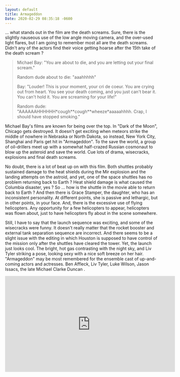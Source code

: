 ```yaml
---
layout: default
title: Armageddon
Date: 2020-02-29 08:35:18 -0600
---
```

... what stands out in the film are the death screams. Sure, there is the slightly nauseous use of the low angle moving camera, and the over-used light flares, but I am going to remember most all are the death screams. Didn't any of the actors find their voice getting hoarse after the 15th take of the death scream ?

> <p>Michael Bay: "You are about to die, and you are letting out your final scream."</p>
> <p>Random dude about to die: "aaahhhhh"</p>
> <p>Bay: "Louder! This is your moment, your cri de coeur. You are crying out from heart. You see your death coming, and you just can't bear it. You can't hold it. You are screaming for your life!"</p>
> <p>Random dude: "AAAAAAHHHHHH*cough**cough**wheeze*aaaaahhhh. Crap, I should have stopped smoking."</p>

Michael Bay's films are known for being over the top. In "Dark of the Moon", Chicago gets destroyed. It doesn't get exciting when meteors strike the middle of nowhere in Nebraska or North Dakota, so instead, New York City, Shanghai and Paris get hit in "Armageddon". To the save the world, a group of oil-drillers meet up with a somewhat half-crazed Russian cosmonaut to blow up the asteroid and save the world. Cue lots of drama, wisecracks, explosions and final death screams.

No doubt, there is a lot of beat up on with this film. Both shuttles probably sustained damage to the heat shields during the Mir explosion and the landing attempts on the astroid, and yet, one of the space shuttles has no problem returning back to Earth ? Heat shield damage is what caused the Columbia disaster, yes ? So ... how is the shuttle in the movie able to return back to Earth ? And then there is Grace Stamper, the daughter, who has an inconsistent personality. At different points, she is passive and lethargic, but in other points, in your face. And, there is the excessive use of flying helicopters. Any opportunity for a few helicopters to appear, helicopters was flown about, just to have helicopters fly about in the scene somewhere.

Still, I have to say that the launch sequence was exciting, and some of the wisecracks were funny. It doesn't really matter that the rocket booster and external tank separation sequence are incorrect. And there seems to be a slight issue with the editing in which Houston is supposed to have control of the mission only after the shuttles have cleared the tower. Yet, the launch just looks cool. The bright, hot gas contrasting with the night sky, and Liv Tyler striking a pose, looking sexy with a nice soft breeze on her hair. "Armageddon" may be most remembered for the ensemble cast of up-and-coming actors and actresses. Ben Affleck, Liv Tyler, Luke Wilson, Jason Issacs, the late Michael Clarke Duncan .

<div class="video-container">
<iframe width="560" height="315" src="https://www.youtube.com/embed/yuXBFDZKXSE" frameborder="0" allow="accelerometer; autoplay; encrypted-media; gyroscope; picture-in-picture" allowfullscreen></iframe>
</div>